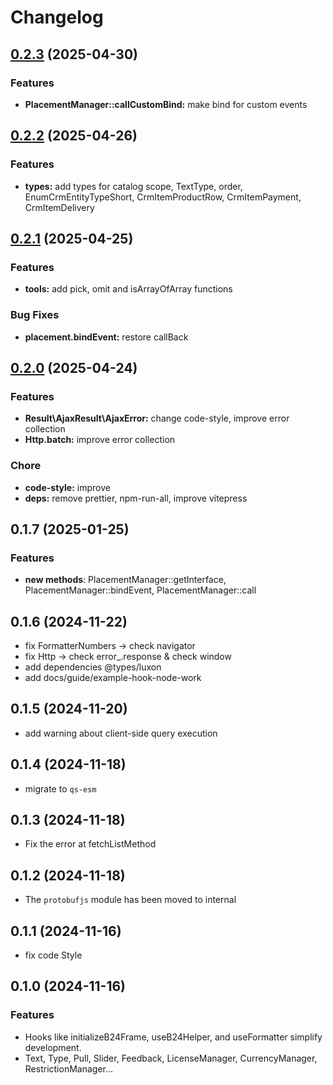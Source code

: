 # Changelog

## [0.2.3](https://github.com/bitrix24/b24ui/compare/v0.2.2...v0.2.3) (2025-04-30)

### Features

* **PlacementManager::callCustomBind:** make bind for custom events

## [0.2.2](https://github.com/bitrix24/b24ui/compare/v0.2.1...v0.2.2) (2025-04-26)

### Features

* **types:** add types for catalog scope, TextType, order, EnumCrmEntityTypeShort, CrmItemProductRow, CrmItemPayment, CrmItemDelivery

## [0.2.1](https://github.com/bitrix24/b24ui/compare/v0.2.0...v0.2.1) (2025-04-25)

### Features

* **tools:** add pick, omit and isArrayOfArray functions

### Bug Fixes
* **placement.bindEvent:** restore callBack

## [0.2.0](https://github.com/bitrix24/b24ui/compare/v0.1.7...v0.2.0) (2025-04-24)

### Features

* **Result\AjaxResult\AjaxError:** change code-style, improve error collection
* **Http.batch:** improve error collection

### Chore

* **code-style:** improve
* **deps:** remove prettier, npm-run-all, improve vitepress

## 0.1.7 (2025-01-25)

### Features

* **new methods**: PlacementManager::getInterface, PlacementManager::bindEvent, PlacementManager::call

## 0.1.6 (2024-11-22)

- fix FormatterNumbers -> check navigator
- fix Http -> check error_.response & check window
- add dependencies @types/luxon
- add docs/guide/example-hook-node-work

## 0.1.5 (2024-11-20)

- add warning about client-side query execution

## 0.1.4 (2024-11-18)

- migrate to `qs-esm`

## 0.1.3 (2024-11-18)

- Fix the error at fetchListMethod

## 0.1.2 (2024-11-18)

- The `protobufjs` module has been moved to internal

## 0.1.1 (2024-11-16)

- fix code Style

## 0.1.0 (2024-11-16)

### Features

- Hooks like initializeB24Frame, useB24Helper, and useFormatter simplify development.
- Text, Type, Pull, Slider, Feedback, LicenseManager, CurrencyManager, RestrictionManager...
